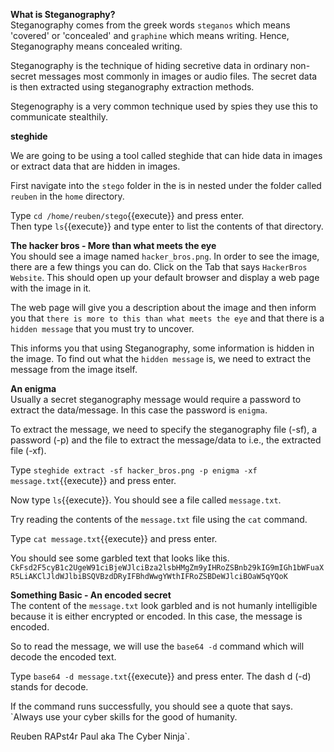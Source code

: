 __What is Steganography?__  
Steganography comes from the greek words `steganos` which means 'covered' or 'concealed' and `graphine` which means writing. Hence, Steganography means concealed writing.  

Steganography is the technique of hiding secretive data in ordinary non-secret messages most commonly in images or audio files. The secret data is then extracted using steganography extraction methods.  

Stegenography is a very common technique used by spies they use this to communicate stealthily.    

__steghide__  

We are going to be using a tool called steghide that can hide data in images or extract data that are hidden in images.  


First navigate into the `stego` folder in the is in nested under the folder called `reuben` in the `home` directory.  

Type `cd /home/reuben/stego`{{execute}} and press enter.  
Then type `ls`{{execute}} and type enter to list the contents of that directory.  

__The hacker bros - More than what meets the eye__  
You should see a image named `hacker_bros.png`. In order to see the image, there are a few things you can do.
Click on the Tab that says `HackerBros Website`. This should open up your default browser and display a web page with the image in it.

The web page will give you a description about the image and then inform you that `there is more to this than what meets the eye` and that there is a `hidden message` that you must try to uncover.  

This informs you that using Steganography, some information is hidden in the image.
To find out what the `hidden message` is, we need to extract the message from the image itself.  

__An enigma__  
Usually a secret steganography message would require a password to extract the data/message. In this case the password is `enigma`.  

To extract the message, we need to specify the steganography file (-sf), a password (-p) and the file to extract the message/data to i.e., the extracted file (-xf).  

Type `steghide extract -sf hacker_bros.png -p enigma -xf message.txt`{{execute}} and press enter.   

Now type `ls`{{execute}}. You should see a file called `message.txt`.  

Try reading the contents of the `message.txt` file using the `cat` command.   

Type `cat message.txt`{{execute}} and press enter.  

You should see some garbled text that looks like this.    
`CkFsd2F5cyB1c2UgeW91ciBjeWJlciBza2lsbHMgZm9yIHRoZSBnb29kIG9mIGh1bWFuaXR5LiAKClJldWJlbiBSQVBzdDRyIFBhdWwgYWthIFRoZSBDeWJlciBOaW5qYQoK`  

__Something Basic - An encoded secret__    
The content of the `message.txt` look garbled and is not humanly intelligible because it is either encrypted or encoded. In this case, the message is encoded.  

So to read the message, we will use the `base64 -d` command which will decode the encoded text.  

Type `base64 -d message.txt`{{execute}} and press enter.
The dash d (-d) stands for decode.  

If the command runs successfully, you should see a quote that says.  
`Always use your cyber skills for the good of humanity.

Reuben RAPst4r Paul aka The Cyber Ninja`.  
